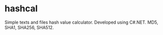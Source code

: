 # hashcal
Simple texts and files hash value calculator.
Developed using C#.NET.
MD5, SHA1, SHA256, SHA512.
